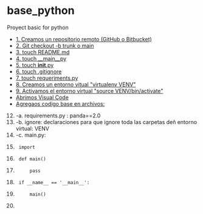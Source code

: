 # base_python
Proyect basic for python

- [1. Creamos un repositorio remoto (GitHub o Bitbucket)](#Creamos)
- [2. Git checkout -b trunk o main](#Creamos)
- [3. touch README.md](#Creamos)
- [4. touch __main__py](#Creamos)
- [5. touch __init__.py](#Creamos)
- [6. touch .gitignore](#Creamos)
- [7. touch requeriments.py](#Creamos)
- [8. Creamos un entorno vitual "virtualenv VENV"](#Creamos)
- [9. Activamos el entorno virtual "source VENV/bin/activate"](#Creamos)
- [Abrimos Visual Code](#Creamos)
- [Agregaos codigo base en archivos:](#Creamos)
12.   -a. requirements.py : panda==2.0
13.   -b. ignore: declaraciones para que ignore toda las carpetas deñ entorno virtual: VENV
14.   -c. main.py:
15.      import
16.      def main()
17.          pass
18.      if __name__ == '__main__':
19.          main()
20. 
